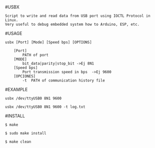 #USBX

	Script to write and read data from USB port using IOCTL Protocol in Linux.
	Very useful to debug embedded system how to Arduino, ESP, etc.

#USAGE

	usbx [Port] [Mode] [Speed bps] [OPTIONS]
		
		[Port]
			PATH of port
		[MODE]
			bit_data|parity|stop_bit ->Ej 8N1
		[Speed bps]
			Port transmission speed in bps	->Ej 9600 
		[OPCIONES]
			-t 	PATH of communication history file
		
#EXAMPLE

	usbx /dev/ttyUSB0 8N1 9600
	
	usbx /dev/ttyUSB0 8N1 9600 -t log.txt

#INSTALL

	$ make

	$ sudo make install

	$ make clean


